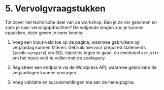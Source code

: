 # 5. Vervolgvraagstukken

Tot zover het technische deel van de workshop. Ben je zo ver gekomen en zoek je naar vervolgopdrachten? De volgende dingen zou je kunnen oppakken, deze geven je meer kennis:

1. Voeg een input-veld toe op de pagina, waarmee gebruikers op verjaardag kunnen filteren.
Gebruik hiervoor prepared statements (`$wpdb->prepare`) om SQL-injecties tegen te gaan, en eventueel `esc_attr` om het input-veld te vullen met de zoekquery.

2. Registreer een endpoint via de Wordpress API, waarmee gebruikers de verjaardagen kunnen opvragen.

3. Voeg validatie en succesmeldingen toe aan de menupagina.
